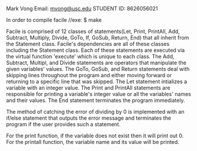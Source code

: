 Mark Vong
Email: mvong@usc.edu
STUDENT ID: 8626056021

In order to compile facile //exe: $ make

Facile is comprised of 12 classes of statements(Let, Print, PrintAll, Add, Subtract, Multiply, Divide, GoTo, If, GoSub, Return, End) that all inherit from the Statement class.
Facile's dependencies are all of these classes including the Statement class. Each of these statements are executed via the virtual function 'execute' which is unique to each class. The Add, Subtract, Multipl, and Divide statements are operators that manipulate the given variables' values. The GoTo, GoSub, and Return statements deal with skipping lines throughout the program and either moving forward or returning to a specific line that was skipped. The Let statement intializes a variable with an integer value. The Print and PrintAll statements are responsible for printing a variable's integer value or all the variables' names and their values. The End statement terminates the program immediately.

The method of catching the error of dividing by 0 is implemented with an if/else statement that outputs the error message and terminates the program if the user provides such a statement.

For the print function, if the variable does not exist then it will print out 0.
For the printall function, the variable name and its value will be printed.



